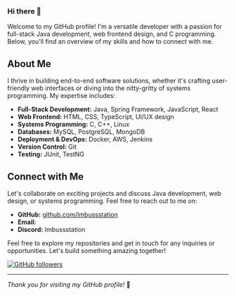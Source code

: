 ### Hi there 👋

Welcome to my GitHub profile! I'm a versatile developer with a passion for full-stack Java development, web frontend design, and C programming. Below, you'll find an overview of my skills and how to connect with me.

## About Me

I thrive in building end-to-end software solutions, whether it's crafting user-friendly web interfaces or diving into the nitty-gritty of systems programming. My expertise includes:

- **Full-Stack Development:** Java, Spring Framework, JavaScript, React
- **Web Frontend:** HTML, CSS, TypeScript, UI/UX design
- **Systems Programming:** C, C++, Linux
- **Databases:** MySQL, PostgreSQL, MongoDB
- **Deployment & DevOps:** Docker, AWS, Jenkins
- **Version Control:** Git
- **Testing:** JUnit, TestNG

## Connect with Me

Let's collaborate on exciting projects and discuss Java development, web design, or systems programming. Feel free to reach out to me on:

- **GitHub:** [github.com/Imbussstation](https://github.com/Imbussstation)
- **Email:** 
- **Discord:** Imbussstation

Feel free to explore my repositories and get in touch for any inquiries or opportunities. Let's build something amazing together!

[![GitHub followers](https://img.shields.io/github/followers/Imbussstation?label=Follow&style=social)](https://github.com/Imbussstation)

---

*Thank you for visiting my GitHub profile!* 🚀


